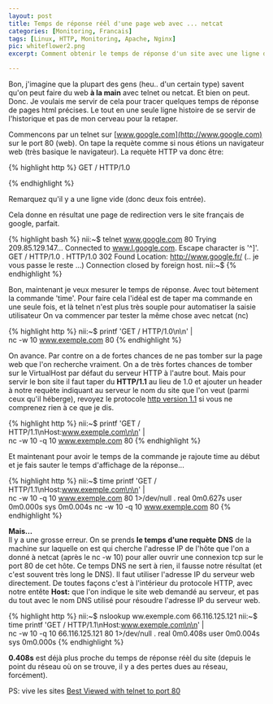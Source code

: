 ```yaml
---
layout: post
title: Temps de réponse réél d'une page web avec ... netcat
categories: [Monitoring, Francais]
tags: [Linux, HTTP, Monitoring, Apache, Nginx]
pic: whiteflower2.png
excerpt: Comment obtenir le temps de réponse d'un site avec une ligne de commande concise, sans wget et sans telnet (mais avec netcat) 

---
```


Bon, j'imagine que la plupart des gens (heu.. d'un certain type) savent qu'on peut faire du web **à la main** avec telnet ou netcat.
Et bien on peut. Donc.
Je voulais me servir de cela pour tracer quelques temps de réponse de pages html précises.
Le tout en une seule ligne histoire de se servir de l'historique et pas de mon cerveau pour la retaper.

Commencons par un telnet sur [www.google.com](http://www.google.com) sur le port 80 (web).
On tape la requète comme si nous étions un navigateur web (très basique le navigateur). La requète HTTP va donc être:

{% highlight http %}
  GET / HTTP/1.0
  
{% endhighlight %}

Remarquez qu'il y a une ligne vide (donc deux fois entrée).

Cela donne en résultat une page de redirection vers le site français de google, parfait.

{% highlight bash %}
  nii:~$ telnet www.google.com 80
  Trying 209.85.129.147...
  Connected to www.l.google.com.
  Escape character is '^]'.
  GET / HTTP/1.0
  .
  HTTP/1.0 302 Found
  Location: http://www.google.fr/
  (.. je vous passe le reste ...)
  Connection closed by foreign host.
  nii:~$
{% endhighlight %}

Bon, maintenant je veux mesurer le temps de réponse. Avec tout bètement la commande 'time'.
Pour faire cela l'idéal est de taper ma commande en une seule fois,
et là telnet n'est plus très souple pour automatiser la saisie utilisateur On va commencer par tester la même chose avec netcat (nc)

{% highlight http %}
  nii:~$ printf 'GET / HTTP/1.0\n\n' | \
  nc -w 10 www.exemple.com 80
{% endhighlight %}

On avance. Par contre on a de fortes chances de ne pas tomber sur la page web que l'on recherche vraiment.
On a de très fortes chances de tomber sur le VirtualHost par défaut du serveur HTTP
à l'autre bout.
Mais pour servir le bon site il faut taper du **HTTP/1.1** au lieu de 1.0 et ajouter un header à notre
requète indiquant au serveur le nom du site que l'on veut (parmi ceux qu'il héberge),
revoyez le protocole [http version 1.1](http://en.wikipedia.org/wiki/HTTP#Request_Message) si vous ne comprenez rien à ce que je dis.

{% highlight http %}
  nii:~$ printf 'GET / HTTP/1.1\nHost:www.exemple.com\n\n' | \
  nc -w 10 -q 10 www.exemple.com 80
{% endhighlight %}

Et maintenant pour avoir le temps de la commande je rajoute time au début et je fais sauter le temps d'affichage de la réponse...

{% highlight http %}
  nii:~$ time printf 'GET / HTTP/1.1\nHost:www.exemple.com\n\n' | \
  nc -w 10 -q 10 www.exemple.com 80 1>/dev/null
  .
  real    0m0.627s
  user    0m0.000s
  sys     0m0.004s
  nc -w 10 -q 10 www.exemple.com 80
{% endhighlight %}

**Mais...**  
Il y a une grosse erreur.
On se prends **le temps d'une requète DNS** de la machine sur laquelle on est qui cherche l'adresse IP de l'hôte
que l'on a donné à netcat (après le nc -w 10) pour aller ouvrir une connexion tcp sur le port 80 de cet hôte.
Ce temps DNS ne sert à rien, il fausse notre résultat (et c'est souvent très long le DNS).
Il faut utiliser l'adresse IP du serveur web directement.
De toutes façons c'est à l'intérieur du protocole HTTP, avec notre entête **Host:** que l'on indique le site web
demandé au serveur, et pas du tout avec le nom DNS utilisé pour résoudre l'adresse IP du serveur web.

{% highlight http %}
  nii:~$ nslookup ww.exemple.com
  66.116.125.121
  nii:~$ time printf 'GET / HTTP/1.1\nHost:www.exemple.com\n\n' | \
  nc -w 10 -q 10 66.116.125.121 80 1>/dev/null
  .
  real    0m0.408s
  user    0m0.004s
  sys     0m0.000s
{% endhighlight %}

**0.408s** est déjà plus proche du temps de réponse réèl du site (depuis le point du réseau où on se trouve,
 il y a des pertes dues au réseau, forcément).
 
PS: vive les sites [Best Viewed with telnet to port 80](http://www.dgate.org/~brg/bvtelnet80/)